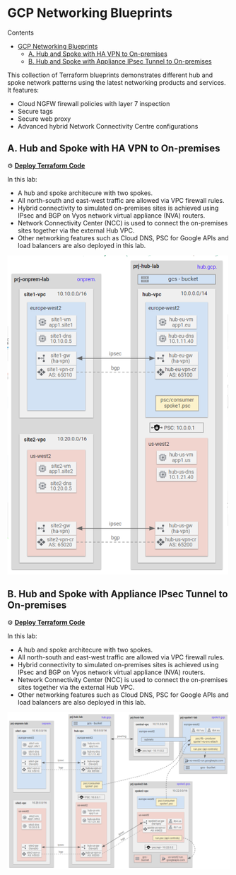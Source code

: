# GCP Networking Blueprints

Contents
<!-- TOC -->
- [GCP Networking Blueprints](#gcp-networking-blueprints)
  - [A. Hub and Spoke with HA VPN to On-premises](#a-hub-and-spoke-with-ha-vpn-to-on-premises)
  - [B. Hub and Spoke with Appliance IPsec Tunnel to On-premises](#b-hub-and-spoke-with-appliance-ipsec-tunnel-to-on-premises)
<!-- /TOC -->

This collection of Terraform blueprints demonstrates different hub and spoke network patterns using the latest networking products and services. It features:
* Cloud NGFW firewall policies with layer 7 inspection
* Secure tags
* Secure web proxy
* Advanced hybrid Network Connectivity Centre configurations

## A. Hub and Spoke with HA VPN to On-premises

⚙️ [**Deploy Terraform Code**](./a-hybrid/README.md)

In this lab:

* A hub and spoke architecure with two spokes.
* All north-south and east-west traffic are allowed via VPC firewall rules.
* Hybrid connectivity to simulated on-premises sites is achieved using IPsec and BGP on Vyos network virtual appliance (NVA) routers.
* Network Connectivity Center (NCC) is used to connect the on-premises sites together via the external Hub VPC.
* Other networking features such as Cloud DNS, PSC for Google APIs and load balancers are also deployed in this lab.

<img src="./a-hybrid/image.png" alt="Hub and Spoke" width="500">

## B. Hub and Spoke with Appliance IPsec Tunnel to On-premises

⚙️ [**Deploy Terraform Code**](./b-standard/README.md)

In this lab:

* A hub and spoke architecure with two spokes.
* All north-south and east-west traffic are allowed via VPC firewall rules.
* Hybrid connectivity to simulated on-premises sites is achieved using IPsec and BGP on Vyos network virtual appliance (NVA) routers.
* Network Connectivity Center (NCC) is used to connect the on-premises sites together via the external Hub VPC.
* Other networking features such as Cloud DNS, PSC for Google APIs and load balancers are also deployed in this lab.

<img src="./b-standard/image.png" alt="Hub and Spoke with Shared VPC" width="1000">


